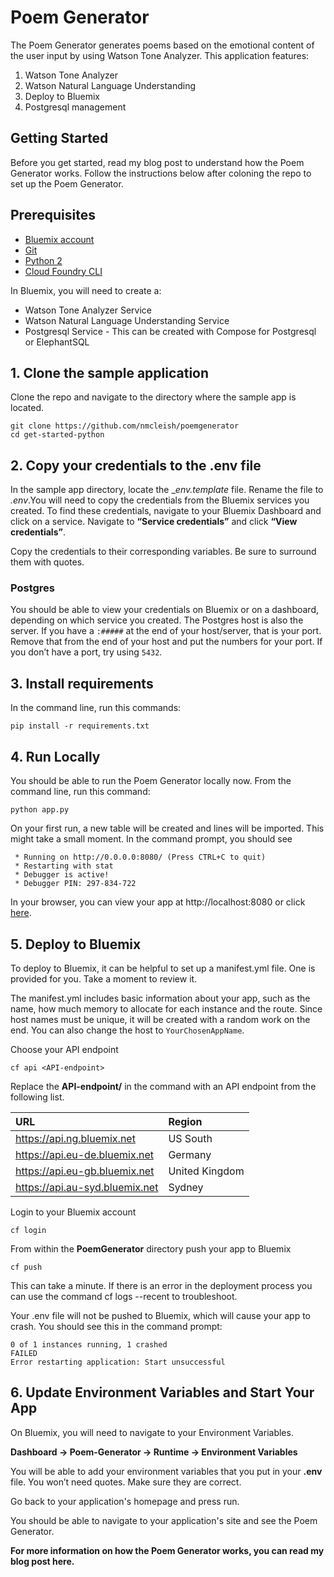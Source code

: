 # Poem Generator
The Poem Generator generates poems based on the emotional content of the user input by using Watson Tone Analyzer. This application features:

1. Watson Tone Analyzer
2. Watson Natural Language Understanding
3. Deploy to Bluemix
4. Postgresql management

## Getting Started
Before you get started, read my blog post to understand how the Poem Generator works. Follow the instructions below after coloning the repo to set up the Poem Generator.

## Prerequisites
* [Bluemix account](https://console.ng.bluemix.net/registration/)
* [Git](https://git-scm.com/downloads)
* [Python 2](https://www.python.org/downloads/)
* [Cloud Foundry CLI](https://github.com/cloudfoundry/cli#downloads)

In Bluemix, you will need to create a:
* Watson Tone Analyzer Service
* Watson Natural Language Understanding Service
* Postgresql Service - This can be created with Compose for Postgresql or ElephantSQL


## 1. Clone the sample application
Clone the repo and navigate to the directory where the sample app is located.
```
git clone https://github.com/nmcleish/poemgenerator
cd get-started-python
```

## 2. Copy your credentials to the .env file
In the sample app directory, locate the __env.template_ file. Rename the file to _.env_.You will need to copy the credentials from the Bluemix services you created. To find these credentials, navigate to your Bluemix Dashboard and click on a service. Navigate to **“Service credentials”** and click **“View credentials”**. 

Copy the credentials to their corresponding variables. Be sure to surround them with quotes.

### Postgres
You should be able to view your credentials on Bluemix or on a dashboard, depending on which service you created. The Postgres host is also the server. If you have a `:#####` at the end of your host/server, that is your port. Remove that from the end of your host and put the numbers for your port. If you don’t have a port, try using `5432`.

## 3. Install requirements
In the command line, run this commands:
```
pip install -r requirements.txt
```

## 4. Run Locally
You should be able to run the Poem Generator locally now. From the command line, run this command:
```
python app.py
```

On your first run, a new table will be created and lines will be imported. This might take a small moment.  In the command prompt, you should see
```
 * Running on http://0.0.0.0:8080/ (Press CTRL+C to quit)
 * Restarting with stat
 * Debugger is active!
 * Debugger PIN: 297-834-722
```

In your browser, you can view your app at http://localhost:8080 or click [here](http://localhost:8080).

## 5. Deploy to Bluemix
To deploy to Bluemix, it can be helpful to set up a manifest.yml file. One is provided for you. Take a moment to review it.

The manifest.yml includes basic information about your app, such as the name, how much memory to allocate for each instance and the route. Since host names must be unique, it will be created with a random work on the end. You can also change the host to  `YourChosenAppName`.

Choose your API endpoint
```
cf api <API-endpoint>
```

Replace the **API-endpoint/** in the command with an API endpoint from the following list.

|URL                             |Region          |
|:-------------------------------|:---------------|
| https://api.ng.bluemix.net     | US South       |
| https://api.eu-de.bluemix.net  | Germany        |
| https://api.eu-gb.bluemix.net  | United Kingdom |
| https://api.au-syd.bluemix.net | Sydney         |

Login to your Bluemix account
```
cf login
```

From within the **PoemGenerator** directory push your app to Bluemix

```
cf push
```

This can take a minute. If there is an error in the deployment process you can use the command cf logs  --recent to troubleshoot.

Your .env file will not be pushed to Bluemix, which will cause your app to crash.
You should see this in the command prompt:
```
0 of 1 instances running, 1 crashed
FAILED
Error restarting application: Start unsuccessful
```

## 6. Update Environment Variables and Start Your App
On Bluemix, you will need to navigate to your Environment Variables.

**Dashboard -> Poem-Generator -> Runtime -> Environment Variables**

You will be able to add your environment variables that you put in your **.env** file. You won’t need quotes. Make sure they are correct.

Go back to your application's homepage and press run.

You should be able to navigate to your application's site and see the Poem Generator.

**For more information on how the Poem Generator works, you can read my blog post here.**
